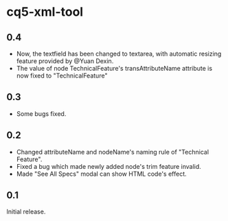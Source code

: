# cq5-xml-tool

## 0.4
- Now, the textfield has been changed to textarea, with automatic resizing feature provided by @Yuan Dexin.
- The value of node TechnicalFeature's transAttributeName attribute is now fixed to "TechnicalFeature"

## 0.3
- Some bugs fixed.

## 0.2
- Changed attributeName and nodeName's naming rule of "Technical Feature".
- Fixed a bug which made newly added node's trim feature invalid.
- Made "See All Specs" modal can show HTML code's effect.

## 0.1
Initial release.